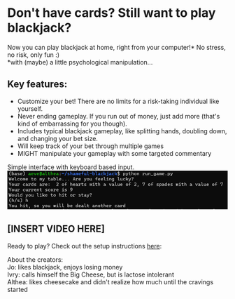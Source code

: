 # Don't have cards? Still want to play blackjack?
Now you can play blackjack at home, right from your computer!* No stress, no risk, only fun :)  
*with (maybe) a little psychological manipulation...


## Key features:
- Customize your bet! There are no limits for a risk-taking individual like yourself.
- Never ending gameplay. If you run out of money, just add more (that's kind of embarrassing for you though).
- Includes typical blackjack gameplay, like splitting hands, doubling down, and changing your bet size.
- Will keep track of your bet through multiple games
- MIGHT manipulate your gameplay with some targeted commentary

Simple interface with keyboard based input.
![example gameplay](example_gameplay "Example gameplay")  
## [INSERT VIDEO HERE]

Ready to play? Check out the setup instructions [here](/README.md):


About the creators:  
Jo: likes blackjack, enjoys losing money  
Ivry: calls himself the Big Cheese, but is lactose intolerant  
Althea: likes cheesecake and didn't realize how much until the cravings started
